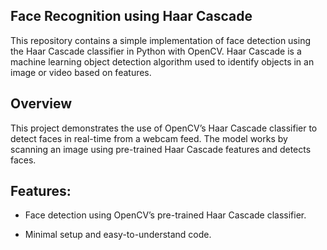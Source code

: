 ## Face Recognition using Haar Cascade


This repository contains a simple implementation of face detection using the Haar Cascade classifier in Python with OpenCV. Haar Cascade is a machine learning object detection algorithm used to identify objects in an image or video based on features.

## Overview

This project demonstrates the use of OpenCV’s Haar Cascade classifier to detect faces in real-time from a webcam feed. The model works by scanning an image using pre-trained Haar Cascade features and detects faces.

## Features:

- Face detection using OpenCV’s pre-trained Haar Cascade classifier.
  
- Minimal setup and easy-to-understand code.
